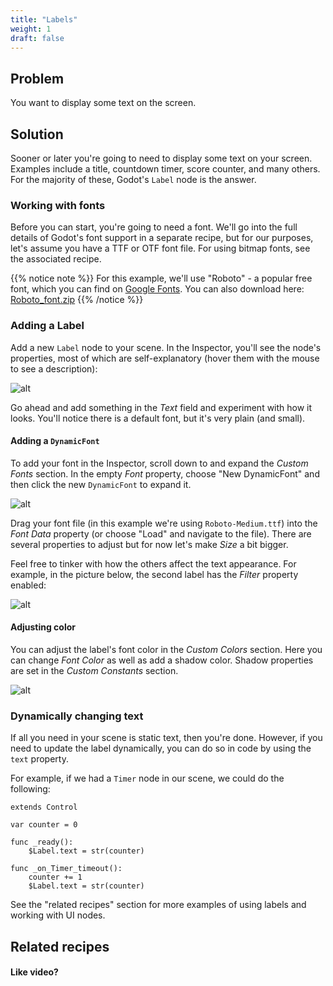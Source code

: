 ```yaml
---
title: "Labels"
weight: 1
draft: false
---
```


## Problem

You want to display some text on the screen.

## Solution

Sooner or later you're going to need to display some text on your screen. Examples include a title, countdown timer, score counter, and many others. For the majority of these, Godot's `Label` node is the answer.

### Working with fonts

Before you can start, you're going to need a font. We'll go into the full details of Godot's font support in a separate recipe, but for our purposes, let's assume you have a TTF or OTF font file. For using bitmap fonts, see the associated recipe.

{{% notice note %}}
For this example, we'll use "Roboto" - a popular free font, which you can find on [Google Fonts](https://fonts.google.com/specimen/Roboto). You can also download here: [Roboto_font.zip](/godot_recipes/files/Roboto_font.zip)
{{% /notice %}}

### Adding a Label

Add a new `Label` node to your scene. In the Inspector, you'll see the node's properties, most of which are self-explanatory (hover them with the mouse to see a description):

![alt](/godot_recipes/img/ui_label_properties.png)

Go ahead and add something in the *Text* field and experiment with how it looks. You'll notice there is a default font, but it's very plain (and small).

#### Adding a `DynamicFont`

To add your font in the Inspector, scroll down to and expand the *Custom Fonts* section. In the empty *Font* property, choose "New DynamicFont" and then click the new `DynamicFont` to expand it.

![alt](/godot_recipes/img/ui_label_font_properties.png)

Drag your font file (in this example we're using `Roboto-Medium.ttf`) into the *Font Data* property (or choose "Load" and navigate to the file). There are several properties to adjust but for now let's make *Size* a bit bigger.

Feel free to tinker with how the others affect the text appearance. For example, in the picture below, the second label has the *Filter* property enabled:

![alt](/godot_recipes/img/ui_label_font_filter.png)

#### Adjusting color

You can adjust the label's font color in the *Custom Colors* section. Here you can change *Font Color* as well as add a shadow color. Shadow properties are set in the *Custom Constants* section.

![alt](/godot_recipes/img/ui_label_font_colors.png)

### Dynamically changing text

If all you need in your scene is static text, then you're done. However, if you need to update the label dynamically, you can do so in code by using the `text` property.

For example, if we had a `Timer` node in our scene, we could do the following:

```gdscript
extends Control

var counter = 0

func _ready():
    $Label.text = str(counter)

func _on_Timer_timeout():
    counter += 1
    $Label.text = str(counter)
```

See the "related recipes" section for more examples of using labels and working with UI nodes.

<!-- {{% notice note %}}
Download the project file here: [screen_shake.zip](/godot_recipes/files/screen_shake.zip)
{{% /notice %}} -->

## Related recipes

<!-- - [Noise](/godot_recipes/math/noise/) -->


#### Like video?

<!-- {{< youtube C-Sn55e5wnk >}} -->